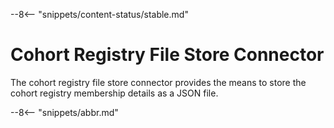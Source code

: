 <!-- SPDX-License-Identifier: CC-BY-4.0 -->
<!-- Copyright Contributors to the ODPi Egeria project. -->

--8<-- "snippets/content-status/stable.md"

# Cohort Registry File Store Connector

The cohort registry file store connector provides the means to store
the cohort registry membership details as a JSON file.

--8<-- "snippets/abbr.md"


